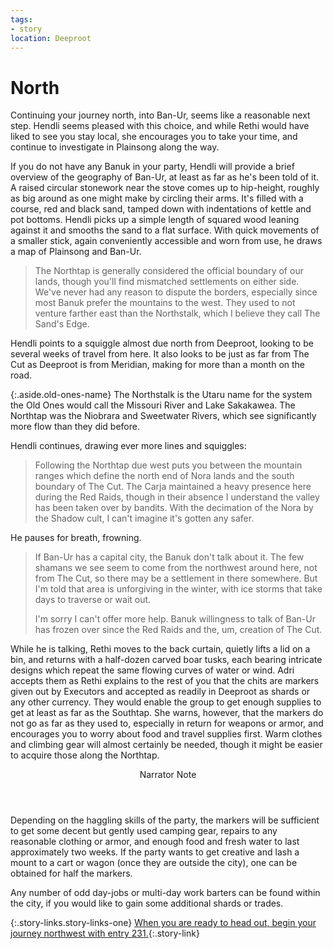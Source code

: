 ```yaml
---
tags:
- story
location: Deeproot
---
```


# North

Continuing your journey north, into Ban-Ur, seems like a reasonable next step.
Hendli seems pleased with this choice, and while Rethi would have liked to see you stay local, she encourages you to take your time, and continue to investigate in Plainsong along the way.

If you do not have any Banuk in your party, Hendli will provide a brief overview of the geography of Ban-Ur, at least as far as he's been told of it.
A raised circular stonework near the stove comes up to hip-height, roughly as big around as one might make by circling their arms.
It's filled with a course, red and black sand, tamped down with indentations of kettle and pot bottoms.
Hendli picks up a simple length of squared wood leaning against it and smooths the sand to a flat surface.
With quick movements of a smaller stick, again conveniently accessible and worn from use, he draws a map of Plainsong and Ban-Ur.

> The Northtap is generally considered the official boundary of our lands, though you'll find mismatched settlements on either side.
> We've never had any reason to dispute the borders, especially since most Banuk prefer the mountains to the west.
> They used to not venture farther east than the Northstalk, which I believe they call The Sand's Edge.

Hendli points to a squiggle almost due north from Deeproot, looking to be several weeks of travel from here.
It also looks to be just as far from The Cut as Deeproot is from Meridian, making for more than a month on the road.

{:.aside.old-ones-name}
The Northstalk is the Utaru name for the system the Old Ones would call the Missouri River and Lake Sakakawea.
The Northtap was the Niobrara and Sweetwater Rivers, which see significantly more flow than they did before.

Hendli continues, drawing ever more lines and squiggles:

> Following the Northtap due west puts you between the mountain ranges which define the north end of Nora lands and the south boundary of The Cut.
> The Carja maintained a heavy presence here during the Red Raids, though in their absence I understand the valley has been taken over by bandits.
> With the decimation of the Nora by the Shadow cult, I can't imagine it's gotten any safer.

He pauses for breath, frowning.

> If Ban-Ur has a capital city, the Banuk don't talk about it.
> The few shamans we see seem to come from the northwest around here, not from The Cut, so there may be a settlement in there somewhere.
> But I'm told that area is unforgiving in the winter, with ice storms that take days to traverse or wait out.
>
> I'm sorry I can't offer more help.
> Banuk willingness to talk of Ban-Ur has frozen over since the Red Raids and the, um, creation of The Cut.

While he is talking, Rethi moves to the back curtain, quietly lifts a lid on a bin, and returns with a half-dozen carved boar tusks, each bearing intricate designs which repeat the same flowing curves of water or wind.
Adri accepts them as Rethi explains to the rest of you that the chits are markers given out by Executors and accepted as readily in Deeproot as shards or any other currency.
They would enable the group to get enough supplies to get at least as far as the Southtap.
She warns, however, that the markers do not go as far as they used to, especially in return for weapons or armor, and encourages you to worry about food and travel supplies first.
Warm clothes and climbing gear will almost certainly be needed, though it might be easier to acquire those along the Northtap.

<aside class="narrator-note">
<header>Narrator Note</header>
Depending on the haggling skills of the party, the markers will be sufficient to get some decent but gently used camping gear, repairs to any reasonable clothing or armor, and enough food and fresh water to last approximately two weeks.
If the party wants to get creative and lash a mount to a cart or wagon (once they are outside the city), one can be obtained for half the markers.
</aside>

Any number of odd day-jobs or multi-day work barters can be found within the city, if you would like to gain some additional shards or trades.

{:.story-links.story-links-one}
[When you are ready to head out, begin your journey northwest with entry 231.](231-to-the-cut.md){:.story-link}
